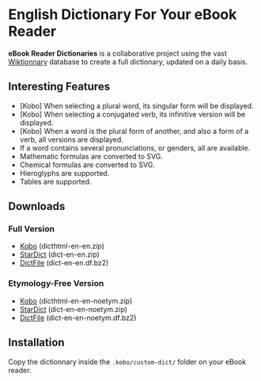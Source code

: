 # English Dictionary For Your eBook Reader

**eBook Reader Dictionaries** is a collaborative project using the vast [Wiktionnary](https://en.wiktionary.org/) database to create a full dictionary, updated on a daily basis.

## Interesting Features

- [Kobo] When selecting a plural word, its singular form will be displayed.
- [Kobo] When selecting a conjugated verb, its infinitive version will be displayed.
- [Kobo] When a word is the plural form of another, and also a form of a verb, all versions are displayed.
- If a word contains several pronunciations, or genders, all are available.
- Mathematic formulas are converted to SVG.
- Chemical formulas are converted to SVG.
- Hieroglyphs are supported.
- Tables are supported.

## Downloads

### Full Version

- [Kobo](https://github.com/BoboTiG/ebook-reader-dict/releases/download/en/dicthtml-en-en.zip) (dicthtml-en-en.zip)
- [StarDict](https://github.com/BoboTiG/ebook-reader-dict/releases/download/en/dict-en-en.zip) (dict-en-en.zip)
- [DictFile](https://github.com/BoboTiG/ebook-reader-dict/releases/download/en/dict-en-en.df.bz2) (dict-en-en.df.bz2)

### Etymology-Free Version

- [Kobo](https://github.com/BoboTiG/ebook-reader-dict/releases/download/en/dicthtml-en-en-noetym.zip) (dicthtml-en-en-noetym.zip)
- [StarDict](https://github.com/BoboTiG/ebook-reader-dict/releases/download/en/dict-en-en-noetym.zip) (dict-en-en-noetym.zip)
- [DictFile](https://github.com/BoboTiG/ebook-reader-dict/releases/download/en/dict-en-en-noetym.df.bz2) (dict-en-en-noetym.df.bz2)

## Installation

Copy the dictionnary inside the `.kobo/custom-dict/` folder on your eBook reader.
